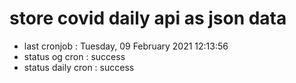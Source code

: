 # store covid daily api as json data

- last cronjob : Tuesday, 09 February 2021 12:13:56
- status og cron : success
- status daily cron : success
      
      